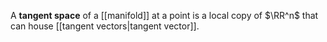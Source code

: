 A **tangent space** of a [[manifold]] at a point is a local copy of $\RR^n$ that can house [[tangent vectors|tangent vector]].